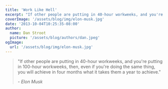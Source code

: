 ```yaml
---
title: 'Work Like Hell'
excerpt: "If other people are putting in 40-hour workweeks, and you're putting in 100-hour workweeks, then, even if you're doing the same thing, you will achieve in four months what it takes them a year to achieve."
coverImage: '/assets/blog/img/elon-musk.jpg'
date: '2013-10-04T10:25:35-08:00'
author:
  name: Dan Stroot
  picture: '/assets/blog/authors/dan.jpeg'
ogImage:
  url: '/assets/blog/img/elon-musk.jpg'
---
```


> "If other people are putting in 40-hour workweeks, and you're
> putting in 100-hour workweeks, then, even if you're doing the same
> thing, you will achieve in four months what it takes them a year
> to achieve."
>
>  <cite>- Elon Musk</cite>
